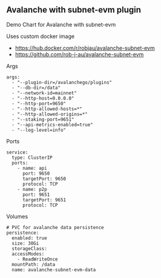 ## Avalanche with subnet-evm plugin

Demo Chart for Avalanche with subnet-evm

Uses custom docker image

- https://hub.docker.com/r/robjau/avalanche-subnet-evm
- https://github.com/rob-j-au/avalanche-subnet-evm


Args
```
args:
  - "--plugin-dir=/avalanchego/plugins"
  - "--db-dir=/data"
  - "--network-id=mainnet"
  - "--http-host=0.0.0.0"
  - "--http-port=9650"
  - "--http-allowed-hosts=*"
  - "--http-allowed-origins=*"
  - "--staking-port=9651"
  - "--api-metrics-enabled=true"
  - "--log-level=info"
  ```

Ports
```
service:
  type: ClusterIP
  ports:
    - name: api
      port: 9650
      targetPort: 9650
      protocol: TCP
    - name: p2p
      port: 9651
      targetPort: 9651
      protocol: TCP
```

Volumes

```
# PVC for avalanche data persistence
persistence:
  enabled: true
  size: 30Gi
  storageClass:
  accessModes:
    - ReadWriteOnce
  mountPath: /data
  name: avalanche-subnet-evm-data
```